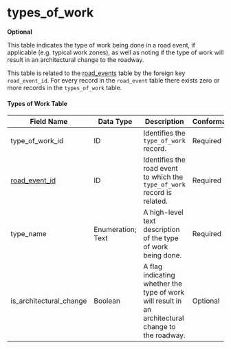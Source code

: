 # types_of_work
**Optional**

This table indicates the type of work being done in a road event, if applicable (e.g. typical work zones), as well as noting if the type of work will result in an architectural change to the roadway.

This table is related to the [road_events](/spec-content/data-tables/road_events.md) table by the foreign key `road_event_id`.  For every record in the `road_event` table there exists zero or more records in the `types_of_work` table.

#### Types of Work Table
Field Name | Data Type | Description | Conformance | Notes
--- | --- | --- | --- | ---
type_of_work_id | ID | Identifies the `type_of_work` record. | Required | Primary key
[road_event_id](/spec-content/data-tables/road_events.md) | ID | Identifies the road event to which the `type_of_work` record is related. | Required | Foreign key
type_name | Enumeration; Text | A high-level text description of the type of work being done. | Required | See [Work Type Name Enumerated Type](/spec-content/enumerated-types/work_type_name.md)
is_architectural_change | Boolean | A flag indicating whether the type of work will result in an architectural change to the roadway. | Optional |
